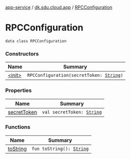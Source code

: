 [app-service](../../index.md) / [dk.sdu.cloud.app](../index.md) / [RPCConfiguration](./index.md)

# RPCConfiguration

`data class RPCConfiguration`

### Constructors

| Name | Summary |
|---|---|
| [&lt;init&gt;](-init-.md) | `RPCConfiguration(secretToken: `[`String`](https://kotlinlang.org/api/latest/jvm/stdlib/kotlin/-string/index.html)`)` |

### Properties

| Name | Summary |
|---|---|
| [secretToken](secret-token.md) | `val secretToken: `[`String`](https://kotlinlang.org/api/latest/jvm/stdlib/kotlin/-string/index.html) |

### Functions

| Name | Summary |
|---|---|
| [toString](to-string.md) | `fun toString(): `[`String`](https://kotlinlang.org/api/latest/jvm/stdlib/kotlin/-string/index.html) |
